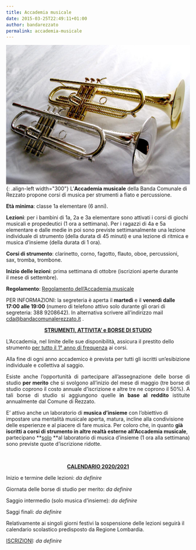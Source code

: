 ```yaml
---
title: Accademia musicale
date: 2015-03-25T22:49:11+01:00
author: bandarezzato
permalink: accademia-musicale
---
```

![addademia](/assets/images/accademia-musicale/ztr1000_01.jpeg){: .align-left width="300"}
L&#8217;<strong>Accademia musicale</strong> della Banda Comunale di Rezzato propone corsi di musica per strumenti a fiato e percussione.

**Età minima**: classe 1a elementare (6 anni).  

**Lezioni**: per i bambini di 1a, 2a e 3a elementare sono attivati i corsi di giochi musicali e propedeutici (1 ora a settimana). Per i ragazzi di 4a e 5a elementare e dalle medie in poi sono previste settimanalmente una lezione individuale di strumento (della durata di 45 minuti) e una lezione di ritmica e musica d&#8217;insieme (della durata di 1 ora).

**Corsi di strumento**: clarinetto, corno, fagotto, flauto, oboe, percussioni, sax, tromba, trombone.  

**Inizio delle lezioni**: prima settimana di ottobre&nbsp;(iscrizioni aperte durante il&nbsp;mese di settembre).  

**Regolamento**: [Regolamento dell&#8217;Accademia musicale](/assets/accademia-musicale/REGOLAMENTO-ACCADEMIA-UFFICIALE.pdf) 

PER INFORMAZIONI: la segreteria è aperta il&nbsp;**martedì** e il **venerdì**&nbsp;**dalle 17:00 alle 19:00** (numero di telefono attivo solo durante gli orari di segreteria: 388 9208642). In alternativa scrivere all&#8217;indirizzo mail cda@bandacomunalerezzato.it .&nbsp;

<p style="text-align: center;">
  <strong><span style="text-decoration: underline;">STRUMENTI, ATTIVITA&#8217; e BORSE DI STUDIO</span></strong>
</p>

L&#8217;Accademia, nel limite delle sue disponibilità, assicura il prestito dello strumento <span style="text-decoration: underline;">per tutto il 1° anno di frequenza</span> ai corsi.&nbsp;

<div>
  <p style="text-align: justify;">
    Alla fine di ogni anno accademico è prevista per tutti gli iscritti un&#8217;esibizione individuale e collettiva al saggio.
  </p>
  
  <p style="text-align: justify;">
    Esiste anche l&#8217;opportunità di partecipare all&#8217;assegnazione delle&nbsp;borse di studio <strong>per merito</strong> che si svolgono all&#8217;inizio del mese di maggio (tre borse di studio coprono il costo annuale d&#8217;iscrizione e altre tre ne coprono il 50%). A tali borse di studio si aggiungono quelle <strong>in base al reddito</strong> istituite annualmente dal Comune di Rezzato.
  </p>
</div>

E&#8217; attivo anche un laboratorio di&nbsp;**musica d&#8217;insieme**&nbsp;con l&#8217;obiettivo di impostare una mentalità musicale aperta, matura, incline alla condivisione delle esperienze e al piacere di fare musica. Per coloro che, in quanto&nbsp;**già iscritti a corsi di strumento in altre realtà esterne all&#8217;Accademia musicale**, partecipano&nbsp;**<u>solo</u>&nbsp;**al laboratorio di musica d&#8217;insieme (1 ora alla settimana) sono previste quote d&#8217;iscrizione ridotte.

<p style="text-align: justify;">
  &nbsp;
</p>

<div>
  <p style="text-align: center;">
    <strong><span style="text-decoration: underline;">CALENDARIO 2020/2021</span></strong>
  </p>
  
  <p>
    Inizio e termine delle lezioni: <em>da definire</em>
  </p>
  
  <p>
    Giornata delle borse di studio per merito: <em>da definire</em>
  </p>
  
  <p>
    Saggio intermedio (solo musica d&#8217;insieme): <em>da definire</em>
  </p>
  
  <p>
    Saggi finali: <em>da definire</em>
  </p>
  
  <p>
    Relativamente ai singoli giorni festivi la sospensione delle lezioni seguirà il calendario scolastico predisposto da Regione Lombardia.&nbsp;
  </p>
  
  <p>
    <span style="text-decoration: underline;">ISCRIZIONI</span>: <em>da definire</em>
  </p>
</div>